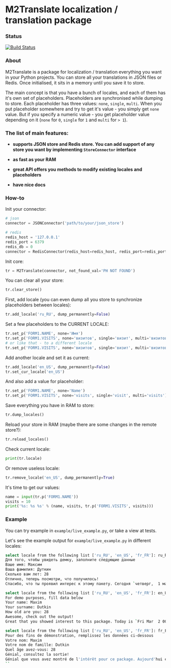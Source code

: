 # M2Translate localization / translation package

### Status

[![Build Status](https://travis-ci.org/mdutkin/m2translate.svg?branch=master)](https://travis-ci.org/mdutkin/m2translate)


### About


M2Translate is a package for localization / translation everything you want in your Python projects. 
You can store all your translations in JSON files or Redis. Once initialised, it sits in a memory until 
you save it to store.

The main concept is that you have a bunch of locales, and each of them has it's own set of placeholders. 
Placeholders are synchronised while dumping to store. Each placeholder has three values: `none`, `single`, 
`multi`. When you put placeholder somewhere and try to get it's value - you simply get `none` value. But if you 
specify a numeric value - you get placeholder value depending on it (`none` for `0`, `single` for `1` and `multi` 
for `> 1`).


### The list of main features:

* **supports JSON store and Redis store. You can add support of any store you want by implementing 
`StoreConnector` interface**

* **as fast as your RAM**

* **great API offers you methods to modify existing locales and placeholders**

* **have nice docs**


### How-to

Init your connector:

```python
# json
connector = JSONConnector('path/to/your/json_store')

# redis
redis_host = '127.0.0.1'
redis_port = 6379
redis_db = 0
connector = RedisConnector(redis_host=redis_host, redis_port=redis_port, redis_db=redis_db)
```

Init core:

```python
tr = M2Translate(connector, not_found_val='PH NOT FOUND')
```

You can clear all your store:

```python
tr.clear_store()
```

First, add locale (you can even dump all you store to synchronize placeholders between locales):

```python
tr.add_locale('ru_RU', dump_permanently=False)
```

Set a few placeholders to the CURRENT LOCALE:

```python
tr.set_p('FORM1.NAME', none='Имя')
tr.set_p('FORM1.VISITS', none='визитов', single='визит', multi='визитов')
# or like that - to a different locale
tr.set_p('FORM1.VISITS', none='визитов', single='визит', multi='визитов', l='ru_RU')
```

Add another locale and set it as current:

```python
tr.add_locale('en_US', dump_permanently=False)
tr.set_cur_locale('en_US')
```

And also add a value for placeholder:

```python
tr.set_p('FORM1.NAME', none='Name')
tr.set_p('FORM1.VISITS', none='visits', single='visit', multi='visits')
```

Save everything you have in RAM to store:

```python
tr.dump_locales()
```

Reload your store in RAM (maybe there are some changes in the remote store?):

```python
tr.reload_locales()
```

Check current locale:

```python
print(tr.locale)
```

Or remove useless locale:

```python
tr.remove_locale('en_US', dump_permanently=True)
```

It's time to get our values:

```python
name = input(tr.p('FORM1.NAME'))
visits = 10
print('%s: %s %s' % (name, visits, tr.p('FORM1.VISITS', visits)))
```

### Example

You can try example in `example/live_example.py`, or take a view at tests.

Let's see the example output for `example/live_example.py` in different locales:

```bash
select locale from the following list ['ru_RU', 'en_US', 'fr_FR']: ru_RU
Для того, чтобы увидеть демку, заполните следующие данные
Ваше имя: Максим
Ваша фамилия: Дуткин
Сколько вам лет: 28
Отлично, теперь посмотри, что получилось!
Спасибо, что ты проявил интерес к этому пакету. Сегодня `четверг,  1 марта 2018 г. 23:57:29` (проверка даты локали), тебя зовут Максим Дуткин и тебе сейчас 28 лет!
```

```bash
select locale from the following list ['ru_RU', 'en_US', 'fr_FR']: en_US
For demo purposes, fill data below
Your name: Maxim
Your surname: Dutkin
How old are you: 28
Awesome, check out the output!
Great that you showed interest to this package. Today is `Fri Mar  2 00:13:36 2018` (locale date check), your fullname is Maxim Dutkin and you are 28 years old!
```

```bash
select locale from the following list ['ru_RU', 'en_US', 'fr_FR']: fr_FR
Pour des fins de démonstration, remplissez les données ci-dessous
Votre nom: Maxim
Votre nom de famille: Dutkin
Quel âge avez-vous: 28
Génial, consultez la sortie!
Génial que vous avez montré de l'intérêt pour ce package. Aujourd'hui est `Ven  2 mar 00:14:45 2018` (vérification de la date locale), votre nom complet est Maxim Dutkin et vous avez 28 ans!
``